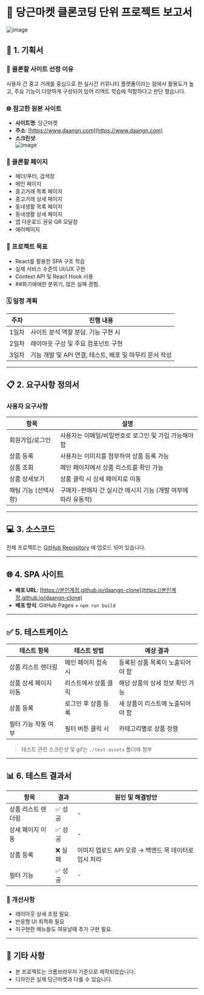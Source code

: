 # 🧾 당근마켓 클론코딩 단위 프로젝트 보고서

![image](https://github.com/user-attachments/assets/26f6657f-149a-4a00-9040-0833c96281f1)


## 📝 1. 기획서

### 📌 클론할 사이트 선정 이유
사용자 간 중고 거래를 중심으로 한 실시간 커뮤니티 플랫폼이라는 점에서 활용도가 높고, 주요 기능이 다양하게 구성되어 있어 리액트 학습에 적합하다고 판단 했습니다.

### 🌐 참고한 원본 사이트
- **사이트명**: 당근마켓  
- **주소**: [https://www.daangn.com](https://www.daangn.com)  
- **스크린샷**:  
  ![image](https://github.com/user-attachments/assets/742129fe-c47e-4301-9a63-cf0ca1364f26)


### 📄 클론할 페이지

- 헤더/푸터, 검색창
- 메인 페이지
- 중고거래 목록 페이지
- 중고거래 상세 페이지
- 동네생활 목록 페이지
- 동네생활 상세 페이지
- 앱 다운로드 권유 QR 모달창
- 에러페이지

### 🎯 프로젝트 목표
- React를 활용한 SPA 구조 학습  
- 실제 서비스 수준의 UI/UX 구현  
- Context API 및 React Hook 사용
- ##화기애애한 분위기, 많은 실패 경험.

### 🗓 일정 계획

| 주차 | 진행 내용 |
|------|-----------|
| 1일차 | 사이트 분석 역할 분담. 기능 구현 시 |
| 2일차 | 레이아웃 구성 및 주요 컴포넌트 구현 |
| 3일차 | 기능 개발 및 API 연결, 테스트, 배포 및 마무리 문서 작성 |

---

## 📋 2. 요구사항 정의서

### 사용자 요구사항

| 항목 | 설명 |
|------|------|
| 회원가입/로그인 | 사용자는 이메일/비밀번호로 로그인 및 가입 가능해야 함 |
| 상품 등록 | 사용자는 이미지를 첨부하여 상품 등록 가능 |
| 상품 조회 | 메인 페이지에서 상품 리스트를 확인 가능 |
| 상품 상세보기 | 상품 클릭 시 상세 페이지로 이동 |
| 채팅 기능 (선택사항) | 구매자-판매자 간 실시간 메시지 기능 (개발 여부에 따라 유동적) |

---

## 💻 3. 소스코드

전체 프로젝트는 [GitHub Repository](https://github.com/hoyoungleee/react-procject) 에 업로드 되어 있습니다.

---

## 🌐 4. SPA 사이트

- **배포 URL**: [https://본인계정.github.io/daangn-clone](https://본인계정.github.io/daangn-clone)  
- **배포 방식**: GitHub Pages + `npm run build`

---

## ✅ 5. 테스트케이스

| 테스트 항목 | 테스트 방법 | 예상 결과 |
|-------------|--------------|-------------|
| 상품 리스트 렌더링 | 메인 페이지 접속 시 | 등록된 상품 목록이 노출되어야 함 |
| 상품 상세 페이지 이동 | 리스트에서 상품 클릭 | 해당 상품의 상세 정보 확인 가능 |
| 상품 등록 | 로그인 후 상품 등록 | 새 상품이 리스트에 노출되어야 함 |
| 필터 기능 작동 여부 | 필터 버튼 클릭 시 | 카테고리별로 상품 정렬 |

> 테스트 관련 스크린샷 및 gif는 `./test-assets` 폴더에 첨부

---

## 📊 6. 테스트 결과서

| 항목 | 결과 | 원인 및 해결방안 |
|------|------|----------------|
| 상품 리스트 렌더링 | ✅ 성공 | - |
| 상세 페이지 이동 | ✅ 성공 | - |
| 상품 등록 | ❌ 실패 | 이미지 업로드 API 오류 → 백엔드 목 데이터로 임시 처리 |
| 필터 기능 | ✅ 성공 | - |

### 📌 개선사항
- 레이아웃 상세 조정 필요.
- 반응형 UI 최적화 필요
- 미구현한 메뉴들도 여유날때 추가 구현 필요.

---

## 📮 기타 사항

- 본 프로젝트는 크롬브라우저 기준으로 제작되었습니다.  
- 디자인은 실제 당근마켓과 다를 수 있습니다.  

---

